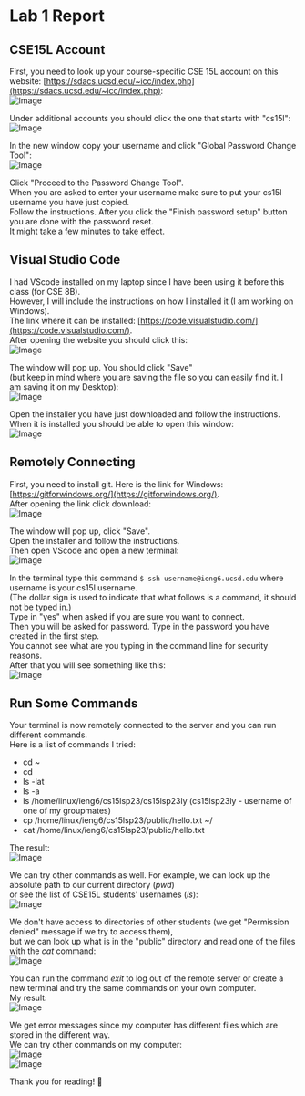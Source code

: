 # Lab 1 Report
## CSE15L Account
First, you need to look up your course-specific CSE 15L account on this website:
[https://sdacs.ucsd.edu/~icc/index.php](https://sdacs.ucsd.edu/~icc/index.php):    
![Image](image1.jpg) 
   
Under additional accounts you should click the one that starts with "cs15l":  
![Image](image3.jpg)  
   
In the new window copy your username and click "Global Password Change Tool":  
![Image](image2.jpg)  
   
Click "Proceed to the Password Change Tool".   
When you are asked to enter your username make sure to put your cs15l username you have just copied.       
Follow the instructions. After you click the "Finish password setup" button you are done with the password reset.       
It might take a few minutes to take effect.     

## Visual Studio Code
I had VScode installed on my laptop since I have been using it before this class (for CSE 8B).   
However, I will include the instructions on how I installed it (I am working on Windows).  
The link where it can be installed: [https://code.visualstudio.com/](https://code.visualstudio.com/).  
After opening the website you should click this:  
![Image](image4.jpg)  
  
The window will pop up. You should click "Save"  
(but keep in mind where you are saving the file so you can easily find it. I am saving it on my Desktop):  
![Image](image5.jpg)  
   
Open the installer you have just downloaded and follow the instructions.  
When it is installed you should be able to open this window:  
![Image](image6.jpg) 

## Remotely Connecting
First, you need to install git. Here is the link for Windows: [https://gitforwindows.org/](https://gitforwindows.org/).  
After opening the link click download:  
![Image](image7.jpg) 
  
The window will pop up, click "Save".  
Open the installer and follow the instructions.    
Then open VScode and open a new terminal:  
![Image](image8.jpg)  
  
In the terminal type this command `$ ssh username@ieng6.ucsd.edu` where username is your cs15l username.  
(The dollar sign is used to indicate that what follows is a command, it should not be typed in.)  
Type in "yes" when asked if you are sure you want to connect.  
Then you will be asked for password. Type in the password you have created in the first step.   
You cannot see what are you typing in the command line for security reasons.  
After that you will see something like this:   
![Image](image9.jpg) 

## Run Some Commands
Your terminal is now remotely connected to the server and you can run different commands.  
Here is a list of commands I tried:
* cd ~
* cd
* ls -lat
* ls -a
* ls /home/linux/ieng6/cs15lsp23/cs15lsp23ly (cs15lsp23ly - username of one of my groupmates)  
* cp /home/linux/ieng6/cs15lsp23/public/hello.txt ~/
* cat /home/linux/ieng6/cs15lsp23/public/hello.txt  
  
The result:  
![Image](image10.jpg)   
  
We can try other commands as well. For example, we can look up the absolute path to our current directory (_pwd_)  
or see the list of CSE15L students' usernames (_ls_):  
![Image](image11.jpg)   
  
We don't have access to directories of other students (we get "Permission denied" message if we try to access them),  
but we can look up what is in the "public" directory and read one of the files with the _cat_ command:  
![Image](image12.jpg)   
  
You can run the command _exit_ to log out of the remote server or create a new terminal and try the same commands on your own computer.  
My result:   
![Image](image13.jpg)   
  
We get error messages since my computer has different files which are stored in the different way.  
We can try other commands on my computer:  
![Image](image14.jpg)   
![Image](image15.jpg)   
  
Thank you for reading! :cherry_blossom:



